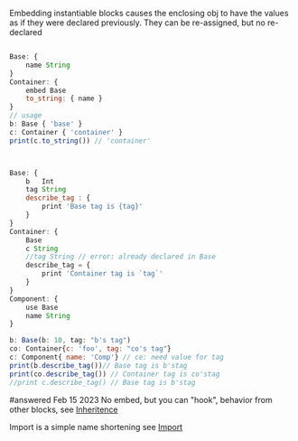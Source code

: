 Embedding instantiable blocks causes the enclosing obj to have the values as if they were declared previously.
They can be re-assigned, but no re-declared

```js

Base: {
    name String
}
Container: {
    embed Base
    to_string: { name }
}
// usage
b: Base { 'base' }
c: Container { 'container' }
print(c.to_string()) // 'container'



Base: {
    b   Int
    tag String
    describe_tag : {
        print 'Base tag is {tag}'
    }
}
Container: {
    Base
    c String
    //tag String // error: already declared in Base
    describe_tag = {
        print 'Container tag is `tag`'
    }
}
Component: {
    use Base
    name String
}

b: Base(b: 10, tag: "b's tag")
co: Container{c: 'foo', tag: "co's tag"} 
c: Component{ name: 'Comp'} // ce: need value for tag
print(b.describe_tag())// Base tag is b'stag
print(co.describe_tag()) // Container tag is co'stag
//print c.describe_tag() // Base tag is b'stag

```

#answered Feb 15 2023
No embed, but you can "hook", behavior from other blocks, see  [Inheritence](../../Features/Pending%20features/Inheritence.md)

Import is a simple name shortening see [Import](../../Features/Pending%20features/Import.md)























